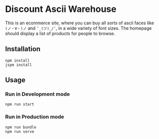 Discount Ascii Warehouse
====
This is an ecommerce site, where you can buy all sorts of ascii faces like `(ノ・∀・)ノ` and `¯_(ツ)_/¯`, in a wide variety of font sizes. The homepage should display a list of products for people to browse.

## Installation

```
npm install
jspm install
```

## Usage

### Run in Development mode

```
npm run start
```

### Run in Production mode

```
npm run bundle
npm run serve
```
